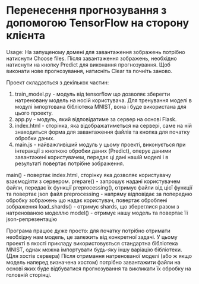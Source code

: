 # Перенесення прогнозування з допомогою TensorFlow на сторону клієнта
Usage: На запущеному домені для завантаження зображень потрібно натиснути Choose files. Після завантаження зображень, необхідно натиснути на кнопку Predict для виконання прогнозування. Щоб виконати нове прогнозування, натисніть Clear та почніть заново.

Проект складається з декількох частин:
1. train_model.py - модуль від tensorflow що дозволяє зберегти натреновану модель на носій користувача. Для тренування моделі в модулі імпортована бібліотека MNIST, вона і буде використана для цього проекту.
2. app.py - модуль, який відповідатиме за сервер на основі Flask.
3. index.html - сторінка, яка відображатиметься на сервері, саме на ній знаходиться форма для завантаження файлів та кнопка для початку обробки даних.
4. main.js - найважливіший модуль у цьому проекті, виконується при інтеракції з кнопкою обробки даних (Predict), оперує даними завантажені користувачем, передає ці дані нашій моделі і в результаті повертає потрібне зображення.

main() - повертає index.html, сторінку яка дозволяє користувачу взаємодіяти з сервером.
prepare() - запрошує надані користувачем файли, передає їх функції preprocessing(), отримує файли від цієї функції та повертає json файл
preprocessing - напряму відповідає за попередню обробку зображень що надає користувач, повертає оброблені зображення
load_shards() - отримує shards, що збереглися разом з натренованою моделлю
model() - отримує нашу модель та повертає її json-репрезентацію

Програма працює дуже просто: для початку потрібно отримати необхідну нам модель, це залежить від конкретної задачі. У цьому проекті в якості прикладу використовується стандартна бібліотека MNIST, однак можна імпортувати будь-яку іншу варіацію бібліотеки. (Для хостів сервера)
Після отримання натренованої моделі (або ж якщо модель наперед визначена хостом) потрібно завантажити файли на основі яких буде відбуватися прогнозування та викликати їх обробку на головній сторінці.
